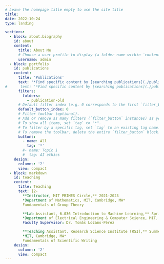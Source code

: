 ```yaml
---
# Leave the homepage title empty to use the site title
title:
date: 2022-10-24
type: landing

sections:
  - block: about.biography
    id: about
    content:
      title: About Me
      # Choose a user profile to display (a folder name within `content/authors/`)
      username: admin
  - block: portfolio
    id: publications
    content:
      title: 'Publications'
      text: '*Find specific content by [searching publications](./publication/).*'
#      text: '*Find specific content by [searching publications](./publication/) or using the filters below.*'
      filters:
        folders:
          - publication-old
      # Default filter index (e.g. 0 corresponds to the first `filter_button` instance below).
      default_button_index: 0
      # Filter toolbar (optional).
      # Add or remove as many filters (`filter_button` instances) as you like.
      # To show all items, set `tag` to "*".
      # To filter by a specific tag, set `tag` to an existing tag name.
      # To remove the toolbar, delete the entire `filter_button` block.
      buttons:
        - name: All
          tag: '*'
        #- name: Topic 1
        #  tag: AI ethics
    design:
      columns: '2'
      view: compact
  - block: markdown
    id: teaching
    content:
      title: Teaching
      text: |2-
        **Instructor, MIT PRIMES Circle,** 2021-2023  
        *Department of Mathematics, MIT, Cambridge, MA*  
        Fundamentals of Group Theory  

        **Lab Assistant, 6.036 Introduction to Machine Learning,** Spring 2021  
        *Department of Electrical Engineering & Computer Science, MIT, Cambridge, MA*  
        Faculty Supervisor: Dr. Tomás Lozano-Pérez  

        **Teaching Assistant, Research Science Institute (RSI),** Summer 2019  
        *MIT, Cambridge, MA*  
        Fundamentals of Scientific Writing
    design:
      columns: '2'
      view: compact
---
```

